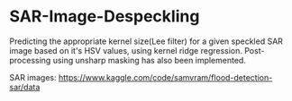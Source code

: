 # SAR-Image-Despeckling
Predicting the appropriate kernel size(Lee filter) for a given speckled SAR image based on it's HSV values, using kernel ridge regression.
Post-processing using unsharp masking has also been implemented. 

SAR images: https://www.kaggle.com/code/samvram/flood-detection-sar/data
